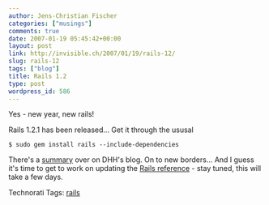 ```yaml
---
author: Jens-Christian Fischer
categories: ["musings"]
comments: true
date: 2007-01-19 05:45:42+00:00
layout: post
link: http://invisible.ch/2007/01/19/rails-12/
slug: rails-12
tags: ["blog"]
title: Rails 1.2
type: post
wordpress_id: 586
---
```


Yes - new year, new rails!

Rails 1.2.1 has been released... Get it through the ususal

    $ sudo gem install rails --include-dependencies

There's a [summary][1] over on DHH's blog. On to new borders... And I guess it's time to get to work on updating the [Rails reference][2] - stay tuned, this will take a few days.


[1]: http://weblog.rubyonrails.com/2007/1/19/rails-1-2-rest-admiration-http-lovefest-and-utf-8-celebrations
[2]: /2006/05/01/ruby-on-rails-reference/



Technorati Tags: [rails](http://www.technorati.com/tag/rails)
